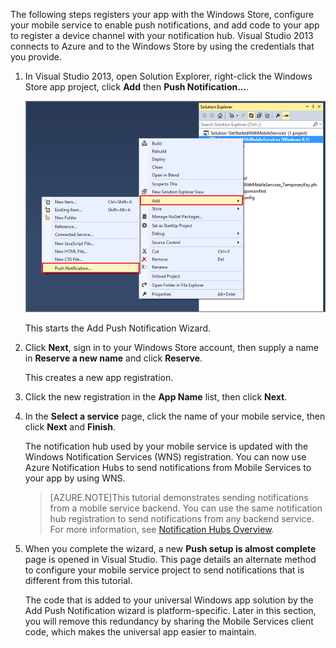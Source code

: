 The following steps registers your app with the Windows Store, configure your mobile service to enable push notifications, and add code to your app to register a device channel with your notification hub. Visual Studio 2013 connects to Azure and to the Windows Store by using the credentials that you provide. 

1. In Visual Studio 2013, open Solution Explorer, right-click the Windows Store app project, click **Add** then **Push Notification...**. 

    ![Add Push Notification wizard in Visual Studio 2013](./media/mobile-services-create-new-push-vs2013/mobile-add-push-notifications-vs2013.png)

    This starts the Add Push Notification Wizard.

2. Click **Next**, sign in to your Windows Store account, then supply a name in **Reserve a new name** and click **Reserve**.

    This creates a new app registration.

3. Click the new registration in the **App Name** list, then click **Next**.

4. In the **Select a service** page, click the name of your mobile service, then click **Next** and **Finish**. 

    The notification hub used by your mobile service is updated with the Windows Notification Services (WNS) registration. You can now use Azure Notification Hubs to send notifications from Mobile Services to your app by using WNS. 

    >[AZURE.NOTE]This tutorial demonstrates sending notifications from a mobile service backend. You can use the same notification hub registration to send notifications from any backend service. For more information, see [Notification Hubs Overview](http://msdn.microsoft.com/library/azure/jj927170.aspx).

5. When you complete the wizard, a new **Push setup is almost complete** page is opened in Visual Studio. This page details an alternate method to configure your mobile service project to send notifications that is different from this tutorial. 

    The code that is added to your universal Windows app solution by the Add Push Notification wizard is platform-specific. Later in this section, you will remove this redundancy by sharing the Mobile Services client code, which makes the universal app easier to maintain.  

<!-- URLs. -->
[Get started with Mobile Services]: /develop/mobile/tutorials/get-started/
[Get started with data]: /develop/mobile/tutorials/get-started-with-data-dotnet/
